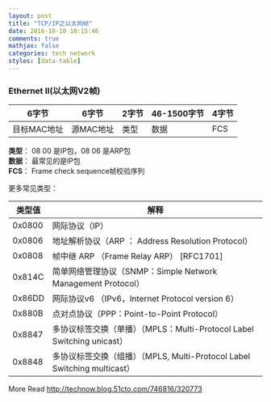 ```yaml
---
layout: post
title: "TCP/IP之以太网帧"
date: 2016-10-10 10:15:46
comments: true
mathjax: false
categories: tech network
styles: [data-table]
---
```


### Ethernet II(以太网V2帧)

<!--more-->


|6字节|6字节|2字节|46-1500字节|4字节|
|----|----|----|----|----|
|目标MAC地址|源MAC地址|类型|数据|FCS| 


**类型**：  08 00 是IP包，08 06 是ARP包  
**数据**：  最常见的是IP包  
**FCS**：   Frame check sequence帧校验序列  


更多常见类型：  


|类型值|解释|
|----|----|
|0x0800 | 网际协议（IP）|
|0x0806 | 地址解析协议（ARP ： Address Resolution Protocol）|
|0x0808 | 帧中继 ARP （Frame Relay ARP） [RFC1701]|
|0x814C | 简单网络管理协议（SNMP：Simple Network Management Protocol）|
|0x86DD | 网际协议v6 （IPv6，Internet Protocol version 6）|
|0x880B | 点对点协议（PPP：Point-to-Point Protocol）|
|0x8847 | 多协议标签交换（单播）（MPLS：Multi-Protocol Label Switching unicast）|
|0x8848 | 多协议标签交换（组播）（MPLS, Multi-Protocol Label Switching multicast）|


More Read  <http://technow.blog.51cto.com/746816/320773>

